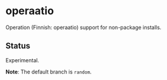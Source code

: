 # operaatio

Operation (Finnish: operaatio) support for non-package installs.

## Status

Experimental.

**Note**: The default branch is `random`.
